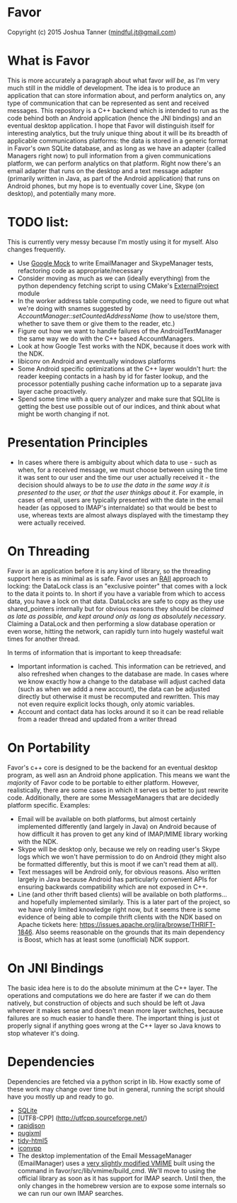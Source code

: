 Favor
==
Copyright (c) 2015  Joshua Tanner (mindful.jt@gmail.com)

What is Favor
==
This is more accurately a paragraph about what favor _will be_, as I'm very much still in the middle of development. The idea is to produce an application that can store information about, and perform analytics on, any type of communication that can be represented as sent and received messages. This repository is a C++ backend which is intended to run as the code behind both an Android application (hence the JNI bindings) and an eventual desktop application. I hope that Favor will distinguish itself for interesting analytics, but the truly unique thing about it will be its breadth of applicable communications platforms: the data is stored in a generic format in Favor's own SQLite database, and as long as we have an adapter (called Managers right now) to pull information from a given communications platform, we can perform analytics on that platform. Right now there's an email adapter that runs on the desktop and a text message adapter (primarily written in Java, as part of the Android application) that runs on Android phones, but my hope is to eventually cover Line, Skype (on desktop), and potentially many more. 

TODO list:
==
This is currently very messy because I'm mostly using it for myself. Also changes frequently.
 - Use [Google Mock](https://github.com/google/googletest/blob/master/googlemock/docs/ForDummies.md) to write EmailManager and SkypeManager tests, refactoring code as appropriate/necessary
 - Consider moving as much as we can (ideally everything) from the python dependency fetching script to using CMake's [ExternalProject](https://cmake.org/cmake/help/v2.8.8/cmake.html#module%3AExternalProject) module
 - In the worker address table computing code, we need to figure out what we're doing with snames suggested by _AccountManager::setCountedAddressName_ (how to use/store them, whether to save them or give them to the reader, etc.)
 - Figure out how we want to handle failures of the AndroidTextManager the same way we do with the C++ based AccountManagers.
 - Look at how Google Test works with the NDK, because it does work with the NDK.
 - libiconv on Android and eventually windows platforms
 - Some Android specific optimizations at the C++ layer wouldn't hurt: the reader keeping contacts in a hash by id for faster lookup, and the processor potentially pushing
 cache information up to a separate java layer cache proactively. 
 - Spend some time with a query analyzer and make sure that SQLlite is getting the best use possible out of our indices, and think about what might be worth changing if not.
 
Presentation Principles
==
 - In cases where there is ambiguity about which data to use - such as when, for a received message, we must choose between using the time it was sent to our user and the time our user actually
 received it - the decision should always to be _to use the data in the same way it is presented to the user, or that the user thinkgs about it_. For example, in cases of email, users are typically
 presented with the date in the email header (as opposed to IMAP's internaldate) so that would be best to use, whereas texts are almost always displayed with the timestamp they were actually received. 
 
 
On Threading
==
 Favor is an application before it is any kind of library, so the threading support here is as minimal as is safe. Favor uses an [RAII](http://en.wikipedia.org/wiki/Resource_Acquisition_Is_Initialization)
 approach to locking: the DataLock class is an "exclusive pointer" that comes with a lock to the data it points to. In short if you have a variable from which to access data, you have a lock on that
 data. DataLocks are safe to copy as they use shared_pointers internally but for obvious reasons they should be _claimed as late as possible, and kept around only as long as absolutely
 necessary_. Claiming a DataLock and then performing a slow database operation or even worse, hitting the network, can rapidly turn into hugely wasteful wait times for another thread.
 
 In terms of information that is important to keep threadsafe:
  - Important information is cached. This information can be retrieved, and also refreshed when changes to the database are made. In cases where we know exactly how a change to the database will
  adjust cached data (such as when we addd a new account), the data can be adjusted directly but otherwise it must be recomputed and rewritten. This may not even require explicit locks though,
  only atomic variables. 
  - Account and contact data has locks around it so it can be read reliable from a reader thread and updated from a writer thread
 

On Portability
==
Favor's c++ core is designed to be the backend for an eventual desktop program, as well asn an Android phone application. This means we want the _majority_ of Favor code to be portable to either
platform. However, realistically, there are some cases in which it serves us better to just rewrite code. Additionally, there are some MessageManagers that are decidedly platform specific. Examples:
 - Email will be available on both platforms, but almost certainly implemented differently (and largely in Java) on Android because of how difficult it has proven to get any kind of IMAP/MIME library
 working with the NDK.
 - Skype will be desktop only, because we rely on reading user's Skype logs which we won't have permission to do on Android (they might also be formatted differently, but this is moot if we can't read
 them at all).
 - Text messages will be Android only, for obvious reasons. Also written largely in Java because Android has particularly convenient APIs for ensuring backwards compatibility which are not
 exposed in C++.
 - Line (and other thrift based clients) will be available on both platforms... and hopefully implemented similarly. This is a later part of the project, so we have only limited knowledge right now,
 but it seems there is some evidence of being able to compile thrift clients with the NDK based on Apache tickets here: https://issues.apache.org/jira/browse/THRIFT-1846. Also seems reasonable on the
 grounds that its main dependency is Boost, which has at least some (unofficial) NDK support.
 
 
On JNI Bindings
==
The basic idea here is to do the absolute minimum at the C++ layer. The operations and computations we do here are faster if we can do them natively, but construction of objects and such
should be left ot Java wherever it makes sense and doesn't mean more layer switches, because failures are so much easier to handle there. The important thing is just ot properly signal
if anything goes wrong at the C++ layer so Java knows to stop whatever it's doing. 

Dependencies
==
Dependencies are fetched via a python script in lib. How exactly some of these work may change over time but in general, running the script should have you mostly up and ready to go. 
 - [SQLite](http://sqlite.org/)
 - [UTF8-CPP] (http://utfcpp.sourceforge.net/)
 - [rapidjson](https://github.com/miloyip/rapidjson)
 - [pugixml](https://github.com/zeux/pugixml)
 - [tidy-html5](https://github.com/htacg/tidy-html5) 
 - [iconvpp](https://github.com/unnonouno/iconvpp)
 - The desktop implementation of the Email MessageManager (EmailManager) uses a [very slightly modified VMIME](https://github.com/Mindful/vmime/)  built using the command in 
 favor/src/lib/vmime/build_cmd. We'll move to using the official library as soon as it has support for IMAP search. Until then, the only changes in the homebrew version are to expose some 
 internals so we can run our own IMAP searches.
 
